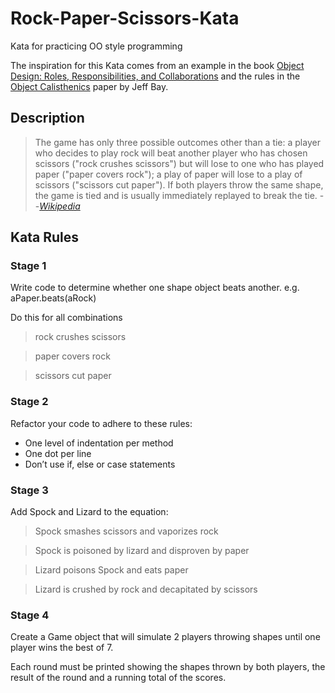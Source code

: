 # Rock-Paper-Scissors-Kata
Kata for practicing OO style programming

The inspiration for this Kata comes from an example in the book
 [Object Design: Roles, Responsibilities, and Collaborations](https://www.amazon.co.uk/Object-Design-Responsibilities-Collaborations-Addison-Wesley/dp/0201379430) and the
  rules in the [Object Calisthenics](https://www.cs.helsinki.fi/u/luontola/tdd-2009/ext/ObjectCalisthenics.pdf) paper by Jeff Bay.
## Description


>The game has only three possible outcomes other than a tie: a player who decides to play rock will beat another player who has chosen scissors ("rock crushes scissors") but will lose to one who has played paper ("paper covers rock"); a play of paper will lose to a play of scissors ("scissors cut paper"). If both players throw the same shape, the game is tied and is usually immediately replayed to break the tie.
> --<cite>[Wikipedia](https://en.wikipedia.org/wiki/Rock-paper-scissors)</cite>

## Kata Rules

### Stage 1
Write code to determine whether one shape object beats another.
e.g. aPaper.beats(aRock)

Do this for all combinations

> rock crushes scissors

> paper covers rock

> scissors cut paper

### Stage 2
Refactor your code to adhere to these rules:
* One level of indentation per method
* One dot per line
* Don’t use if, else or case statements

### Stage 3
Add Spock and Lizard to the equation:

> Spock smashes scissors and vaporizes rock

> Spock is poisoned by lizard and disproven by paper

> Lizard poisons Spock and eats paper

> Lizard is crushed by rock and decapitated by scissors

### Stage 4
Create a Game object that will simulate 2 players throwing shapes until
one player wins the best of 7.

Each round must be printed showing the shapes thrown by both players, the
result of the round and a running total of the scores.
